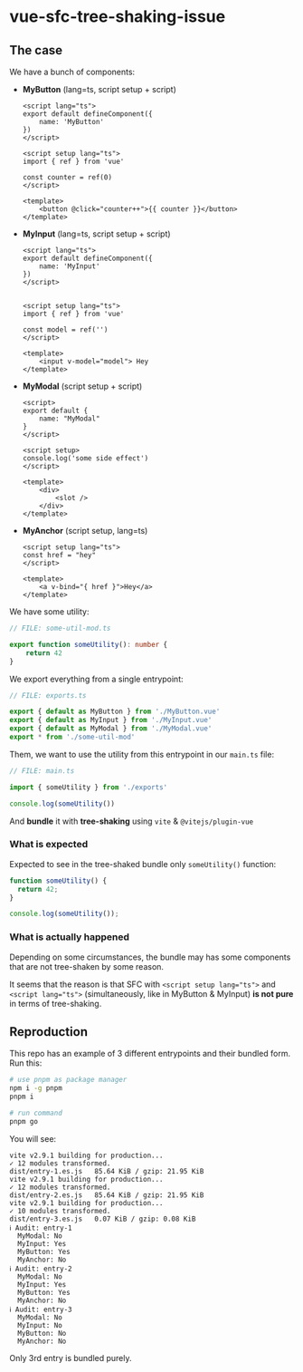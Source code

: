 # vue-sfc-tree-shaking-issue

## The case

We have a bunch of components:

- **MyButton** (lang=ts, script setup + script)
 
  ```vue
  <script lang="ts">
  export default defineComponent({
      name: 'MyButton'
  })
  </script>

  <script setup lang="ts">
  import { ref } from 'vue'

  const counter = ref(0)
  </script>

  <template>
      <button @click="counter++">{{ counter }}</button>
  </template>
  ```

- **MyInput** (lang=ts, script setup + script)
 
  ```vue
  <script lang="ts">
  export default defineComponent({
      name: 'MyInput'
  })
  </script>


  <script setup lang="ts">
  import { ref } from 'vue'

  const model = ref('')
  </script>

  <template>
      <input v-model="model"> Hey
  </template>
  ```

- **MyModal** (script setup + script)
 
  ```vue
  <script>
  export default {
      name: "MyModal"
  }
  </script>

  <script setup>
  console.log('some side effect')
  </script>

  <template>
      <div>
          <slot />
      </div>
  </template>
  ```

- **MyAnchor** (script setup, lang=ts)

  ```vue
  <script setup lang="ts">
  const href = "hey"
  </script>

  <template>
      <a v-bind="{ href }">Hey</a>
  </template>
  ```

We have some utility:

```ts
// FILE: some-util-mod.ts

export function someUtility(): number {
    return 42
}
```

We export everything from a single entrypoint:

```ts
// FILE: exports.ts

export { default as MyButton } from './MyButton.vue'
export { default as MyInput } from './MyInput.vue'
export { default as MyModal } from './MyModal.vue'
export * from './some-util-mod'
```

Them, we want to use the utility from this entrypoint in our `main.ts` file:

```ts
// FILE: main.ts

import { someUtility } from './exports'

console.log(someUtility())
```

And **bundle** it with **tree-shaking** using `vite` & `@vitejs/plugin-vue`

### What is expected

Expected to see in the tree-shaked bundle only `someUtility()` function:

```js
function someUtility() {
  return 42;
}

console.log(someUtility());
```

### What is actually happened

Depending on some circumstances, the bundle may has some components that are not tree-shaken by some reason.

It seems that the reason is that SFC with `<script setup lang="ts">` and `<script lang="ts">` (simultaneously, like in MyButton & MyInput) **is not pure** in terms of tree-shaking.

## Reproduction

This repo has an example of 3 different entrypoints and their bundled form. Run this:

```bash
# use pnpm as package manager
npm i -g pnpm
pnpm i

# run command
pnpm go
```

You will see:

```
vite v2.9.1 building for production...
✓ 12 modules transformed.
dist/entry-1.es.js   85.64 KiB / gzip: 21.95 KiB
vite v2.9.1 building for production...
✓ 12 modules transformed.
dist/entry-2.es.js   85.64 KiB / gzip: 21.95 KiB
vite v2.9.1 building for production...
✓ 10 modules transformed.
dist/entry-3.es.js   0.07 KiB / gzip: 0.08 KiB
ℹ Audit: entry-1
  MyModal: No
  MyInput: Yes
  MyButton: Yes
  MyAnchor: No
ℹ Audit: entry-2
  MyModal: No
  MyInput: Yes
  MyButton: Yes
  MyAnchor: No
ℹ Audit: entry-3
  MyModal: No
  MyInput: No
  MyButton: No
  MyAnchor: No
```

Only 3rd entry is bundled purely.
